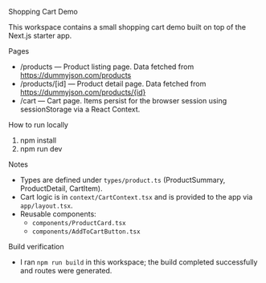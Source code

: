Shopping Cart Demo

This workspace contains a small shopping cart demo built on top of the Next.js starter app.

Pages

- /products — Product listing page. Data fetched from https://dummyjson.com/products
- /products/[id] — Product detail page. Data fetched from https://dummyjson.com/products/{id}
- /cart — Cart page. Items persist for the browser session using sessionStorage via a React Context.

How to run locally

1. npm install
2. npm run dev

Notes

- Types are defined under `types/product.ts` (ProductSummary, ProductDetail, CartItem).
- Cart logic is in `context/CartContext.tsx` and is provided to the app via `app/layout.tsx`.
- Reusable components:
  - `components/ProductCard.tsx`
  - `components/AddToCartButton.tsx`

Build verification

- I ran `npm run build` in this workspace; the build completed successfully and routes were generated.
